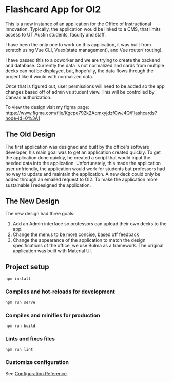 

# Flashcard App for OI2

This is a new instance of an application for the Office of Instructional Innovation. Typically, the application would be linked to a CMS, that limits access to UT Austin students, faculty and staff.

I have been the only one to work on this application, it was built from scratch using Vue CLI, Vuex(state management), and Vue router( routing).

I have passed this to a coworker and we are trying to create the backend and database. Currently the data is not normalized and cards from multiple decks can not be displayed, but, hopefully, the data flows through the project like it would with normalized data.

Once that is figured out, user permissions will need to be added so the app changes based off of admin vs student view. This will be controlled by Canvas authorization.

To view the design visit my figma page: https://www.figma.com/file/Kgcpe792k2AqmxyjdzfCwJ4Q/Flashcards?node-id=0%3A1



## The Old Design
The first application was designed and built by the office's software developer, his main goal was to get an application created quickly. To get the application done quickly, he created a script that would input the needed data into the application. Unfortunately, this made the application user unfriendly, the application would work for students but professors had no way to update and maintain the application. A new deck could only be added through an emailed request to OI2. To make the application more sustainable I redesigned the application.

## The New Design
The new design had three goals:
1) Add an Admin interface so professors can upload their own decks to the app.
2) Change the menus to be more concise, based off feedback
3) Change the appearance of the application to match the design specifications of the office, we use Bulma as a framework. The original application was built with Material UI.


## Project setup
```
npm install
```

### Compiles and hot-reloads for development
```
npm run serve
```

### Compiles and minifies for production
```
npm run build
```



### Lints and fixes files
```
npm run lint
```

### Customize configuration
See [Configuration Reference](https://cli.vuejs.org/config/).
